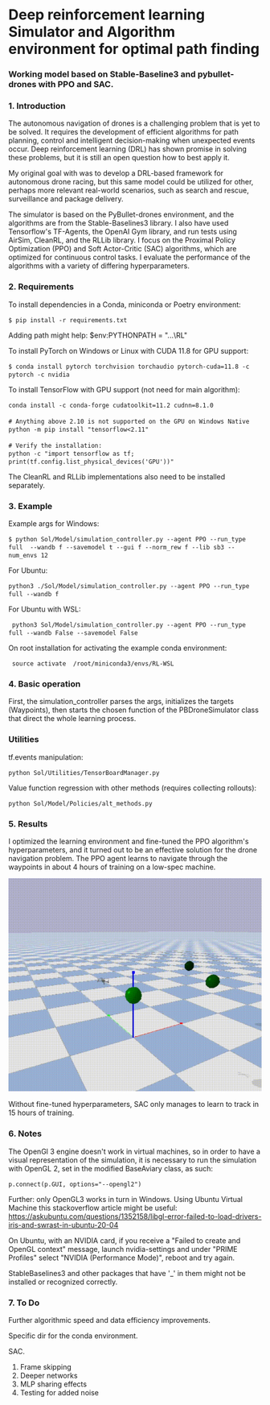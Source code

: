 
# Deep reinforcement learning Simulator and Algorithm environment for optimal path finding

### Working model based on Stable-Baseline3 and pybullet-drones with PPO and SAC.


### 1. Introduction

The autonomous navigation of drones is a challenging problem that is yet to be solved.
It requires the development of efficient algorithms for path planning,
control and intelligent decision-making when unexpected events occur. 
Deep reinforcement learning (DRL) has shown promise in solving these problems,
but it is still an open question how to best apply it.

My original goal with was to develop a DRL-based framework for autonomous drone racing, 
but this same model could be utilized for other, perhaps more relevant real-world scenarios, 
such as search and rescue, surveillance and package delivery.

The simulator is based on the PyBullet-drones environment, 
and the algorithms are from the Stable-Baselines3 library. 
I also have used Tensorflow's TF-Agents, the OpenAI Gym library,
and run tests using AirSim, CleanRL, and the RLLib library.
I focus on the Proximal Policy Optimization (PPO) and Soft Actor-Critic (SAC) algorithms, 
which are optimized for continuous control tasks. 
I evaluate the performance of the algorithms with a variety of differing hyperparameters.

### 2. Requirements
To install dependencies in a Conda, miniconda or Poetry environment:

```
$ pip install -r requirements.txt
```

Adding path might help:    $env:PYTHONPATH = "...\RL"



To install PyTorch on Windows or Linux with CUDA 11.8 for GPU support:
```
$ conda install pytorch torchvision torchaudio pytorch-cuda=11.8 -c pytorch -c nvidia
```
To install TensorFlow with GPU support (not need for main algorithm):
```
conda install -c conda-forge cudatoolkit=11.2 cudnn=8.1.0

# Anything above 2.10 is not supported on the GPU on Windows Native
python -m pip install "tensorflow<2.11"

# Verify the installation:
python -c "import tensorflow as tf; print(tf.config.list_physical_devices('GPU'))"
```

The CleanRL and RLLib implementations also need to be installed separately.


### 3. Example
Example args for Windows:

```
$ python Sol/Model/simulation_controller.py --agent PPO --run_type full  --wandb f --savemodel t --gui f --norm_rew f --lib sb3 --num_envs 12 
``` 
For Ubuntu:
```
python3 ./Sol/Model/simulation_controller.py --agent PPO --run_type full --wandb f
``` 

For Ubuntu with WSL:
```
 python3 Sol/Model/simulation_controller.py --agent PPO --run_type full --wandb False --savemodel False
 ```
On root installation for activating the example conda environment:
```
 source activate  /root/miniconda3/envs/RL-WSL
```

### 4. Basic operation

First, the simulation_controller parses the args, initializes the targets (Waypoints), 
then starts the chosen function of the PBDroneSimulator class that direct the whole learning process.

### Utilities
tf.events manipulation:
   
    python Sol/Utilities/TensorBoardManager.py   

Value function regression with other methods (requires collecting rollouts):

    python Sol/Model/Policies/alt_methods.py

### 5. Results

I optimized the learning environment and fine-tuned the PPO algorithm's hyperparameters,
and it turned out to be an effective solution for the drone navigation problem.
The PPO agent learns to navigate through the waypoints in about 4 hours of training on a low-spec machine.

![](assets/gifs/example.gif)

Without fine-tuned hyperparameters, SAC only manages to learn to track in 15 hours of training. 

### 6. Notes

The OpenGl 3 engine doesn't work in virtual machines, so in order to have a visual representation of the simulation,
it is necessary to run the simulation with OpenGL 2, set in the modified BaseAviary class, as such: 
```
p.connect(p.GUI, options="--opengl2")
```
Further: only OpenGL3 works in turn in Windows.
Using Ubuntu Virtual Machine this stackoverflow article might be useful: 
https://askubuntu.com/questions/1352158/libgl-error-failed-to-load-drivers-iris-and-swrast-in-ubuntu-20-04

On Ubuntu, with an NVIDIA card, if you receive a "Failed to create and OpenGL context" message, launch nvidia-settings 
and under "PRIME Profiles" select "NVIDIA (Performance Mode)", reboot and try again.



StableBaselines3 and other packages that have '_' in them might not be installed or recognized correctly.


### 7. To Do

Further algorithmic speed and data efficiency improvements. 

Specific dir for the conda environment.

SAC.

1. Frame skipping
2. Deeper networks
3. MLP sharing effects
4. Testing for added noise



